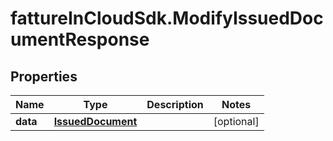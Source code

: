 # fattureInCloudSdk.ModifyIssuedDocumentResponse

## Properties

Name | Type | Description | Notes
------------ | ------------- | ------------- | -------------
**data** | [**IssuedDocument**](IssuedDocument.md) |  | [optional] 


